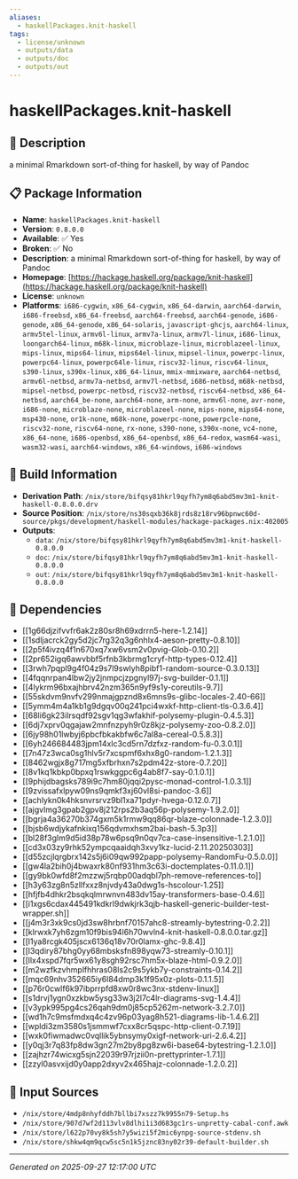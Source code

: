 ```yaml
---
aliases:
  - haskellPackages.knit-haskell
tags:
  - license/unknown
  - outputs/data
  - outputs/doc
  - outputs/out
---
```


# haskellPackages.knit-haskell

## 📝 Description

a minimal Rmarkdown sort-of-thing for haskell, by way of Pandoc

## 📋 Package Information

- **Name**: `haskellPackages.knit-haskell`
- **Version**: `0.8.0.0`
- **Available**: ✅ Yes
- **Broken**: ✅ No
- **Description**: a minimal Rmarkdown sort-of-thing for haskell, by way of Pandoc
- **Homepage**: [https://hackage.haskell.org/package/knit-haskell](https://hackage.haskell.org/package/knit-haskell)
- **License**: `unknown`
- **Platforms**: `i686-cygwin`, `x86_64-cygwin`, `x86_64-darwin`, `aarch64-darwin`, `i686-freebsd`, `x86_64-freebsd`, `aarch64-freebsd`, `aarch64-genode`, `i686-genode`, `x86_64-genode`, `x86_64-solaris`, `javascript-ghcjs`, `aarch64-linux`, `armv5tel-linux`, `armv6l-linux`, `armv7a-linux`, `armv7l-linux`, `i686-linux`, `loongarch64-linux`, `m68k-linux`, `microblaze-linux`, `microblazeel-linux`, `mips-linux`, `mips64-linux`, `mips64el-linux`, `mipsel-linux`, `powerpc-linux`, `powerpc64-linux`, `powerpc64le-linux`, `riscv32-linux`, `riscv64-linux`, `s390-linux`, `s390x-linux`, `x86_64-linux`, `mmix-mmixware`, `aarch64-netbsd`, `armv6l-netbsd`, `armv7a-netbsd`, `armv7l-netbsd`, `i686-netbsd`, `m68k-netbsd`, `mipsel-netbsd`, `powerpc-netbsd`, `riscv32-netbsd`, `riscv64-netbsd`, `x86_64-netbsd`, `aarch64_be-none`, `aarch64-none`, `arm-none`, `armv6l-none`, `avr-none`, `i686-none`, `microblaze-none`, `microblazeel-none`, `mips-none`, `mips64-none`, `msp430-none`, `or1k-none`, `m68k-none`, `powerpc-none`, `powerpcle-none`, `riscv32-none`, `riscv64-none`, `rx-none`, `s390-none`, `s390x-none`, `vc4-none`, `x86_64-none`, `i686-openbsd`, `x86_64-openbsd`, `x86_64-redox`, `wasm64-wasi`, `wasm32-wasi`, `aarch64-windows`, `x86_64-windows`, `i686-windows`

## 🔧 Build Information

- **Derivation Path**: `/nix/store/bifqsy81hkrl9qyfh7ym8q6abd5mv3m1-knit-haskell-0.8.0.0.drv`
- **Source Position**: `/nix/store/ns30sqxb36k8jrds8z18rv96bpnwc60d-source/pkgs/development/haskell-modules/hackage-packages.nix:402005`
- **Outputs**:
  - `data`:  `/nix/store/bifqsy81hkrl9qyfh7ym8q6abd5mv3m1-knit-haskell-0.8.0.0`
  - `doc`:  `/nix/store/bifqsy81hkrl9qyfh7ym8q6abd5mv3m1-knit-haskell-0.8.0.0`
  - `out`:  `/nix/store/bifqsy81hkrl9qyfh7ym8q6abd5mv3m1-knit-haskell-0.8.0.0`

## 🔗 Dependencies

- [[1g66djzifvvfr6ak2z80sr8h69xdrrn5-here-1.2.14]]
- [[1sdljacrck2gy5d2jc7rg32q3g6nhlx4-aeson-pretty-0.8.10]]
- [[2p5f4ivzq4f1n670xq7xw6vsm2v0pvig-Glob-0.10.2]]
- [[2pr652igq6awvbbf5rfnb3kbrmg1cryf-http-types-0.12.4]]
- [[3rwh7pqpl9g4f04z9s7l9swlyh8pibf1-random-source-0.3.0.13]]
- [[4fqqnrpan4lbw2jy2jnmpcjzpgnyl97j-svg-builder-0.1.1]]
- [[4lykrm96bxajhbrv42nzm365n9yf9s1y-coreutils-9.7]]
- [[55skdvm9nvfv299nmajgpznd8x6mns9s-glibc-locales-2.40-66]]
- [[5ymm4m4a1kb1g9dgqv00q241pci4wxkf-http-client-tls-0.3.6.4]]
- [[68li6gk23ilrsqdf92sgv1qg3wfakhif-polysemy-plugin-0.4.5.3]]
- [[6dj7xprv0qgajaw2mnfnzpyh9r0z8kjz-polysemy-zoo-0.8.2.0]]
- [[6jy98h01lwbyj6pbcfbkakbfw6c7al8a-cereal-0.5.8.3]]
- [[6yh246684483jpm14xlc3cd5rn7dzfxz-random-fu-0.3.0.1]]
- [[7n47z3wca0sg1hlv5r7xcspmf6xhx8g0-random-1.2.1.3]]
- [[8462wgjx8g717mg5xfbrhxn7s2pdm42z-store-0.7.20]]
- [[8v1kq1kbkp0bpxq1rswkggpc6g4ab8f7-say-0.1.0.1]]
- [[9phijdbagsks789i9c7hm80jqqi2pysc-monad-control-1.0.3.1]]
- [[9zvissafxlpyw09ns9qmkf3xj60vl8si-pandoc-3.6]]
- [[achlykn0k4hksnvrsrvz9bl1xa71pdyr-hvega-0.12.0.7]]
- [[ajgvlmg3gpab2gpv8j212rps2b3aq56p-polysemy-1.9.2.0]]
- [[bgrja4a36270b374gxm5k1rmw9qq86qr-blaze-colonnade-1.2.3.0]]
- [[bjsb6wdjykafnkixq156qdvmxhsm2bai-bash-5.3p3]]
- [[bl28f3glm9d5id38p78w6psq9n0qv7ca-case-insensitive-1.2.1.0]]
- [[cd3x03zy9rhk52ympcqaaidqh3xvy1kz-lucid-2.11.20250303]]
- [[d55zcjlqrgbrx142s5j6i09qw992papp-polysemy-RandomFu-0.5.0.0]]
- [[gw4la2bih0j4bwaxrk80nf931hm3c63i-doctemplates-0.11.0.1]]
- [[gy9bk0wfd8f2mzzwj5rqbp00adqbl7ph-remove-references-to]]
- [[h3y63zg8n5zllfxxz8njvdy43a0dwg1s-hscolour-1.25]]
- [[hfjfb4dhkr2bsqkqlmrwnvn483dv15ay-transformers-base-0.4.6]]
- [[i1xgs6cdax445491kdkrl9dwkjrk3qjb-haskell-generic-builder-test-wrapper.sh]]
- [[j4m3r3xk9cs0jd3sw8hrbnf70157ahc8-streamly-bytestring-0.2.2]]
- [[klrwxk7yh6zgm10f9bis94l6h70wvln4-knit-haskell-0.8.0.0.tar.gz]]
- [[l1ya8rcgk405jscx6136q18v70r0lamx-ghc-9.8.4]]
- [[l3qdiry87bhg0yy68mbsksfn898yqw73-streamly-0.10.1]]
- [[llx4xspd7fqr5wx61y8sgh92rsc7hm5x-blaze-html-0.9.2.0]]
- [[m2wzfkzvhmplfhhras08ls2c9s5ykb7y-constraints-0.14.2]]
- [[mqc69nhv352665iy6l84dmp3k1f95x0z-plots-0.1.1.5]]
- [[p76r0cwlf6k97ibprrpfd8xw0r8wc3nx-stdenv-linux]]
- [[s1drvj1ygn0xzkbw5ysg33w3j2l7c4lr-diagrams-svg-1.4.4]]
- [[v3ypk995pg4cs26qah9dm0j85cp5262m-network-3.2.7.0]]
- [[wd1h7c9msfmdxq4c4zv96p03yag8h521-diagrams-lib-1.4.6.2]]
- [[wpldi3zm3580s1jsmmwf7cxx8cr5qspc-http-client-0.7.19]]
- [[wxk0fiwmadwc0vqllik5ybnsymy0xigf-network-uri-2.6.4.2]]
- [[y0qj3r7q83fp8dw3gn27m2by8pg8zw6i-base64-bytestring-1.2.1.0]]
- [[zajhzr74wicxg5sjn22039r97rjzii0n-prettyprinter-1.7.1]]
- [[zzyl0asvxijd0y0app2dxyv2x465hajz-colonnade-1.2.0.2]]

## 📁 Input Sources

- `/nix/store/4mdp8nhyfddh7bllbi7xszz7k9955n79-Setup.hs`
- `/nix/store/907d7wf2d113vlv8dlhi1i3d683gc1rs-unpretty-cabal-conf.awk`
- `/nix/store/l622p70vy8k5sh7y5wizi5f2mic6ynpg-source-stdenv.sh`
- `/nix/store/shkw4qm9qcw5sc5n1k5jznc83ny02r39-default-builder.sh`

---
*Generated on 2025-09-27 12:17:00 UTC*
